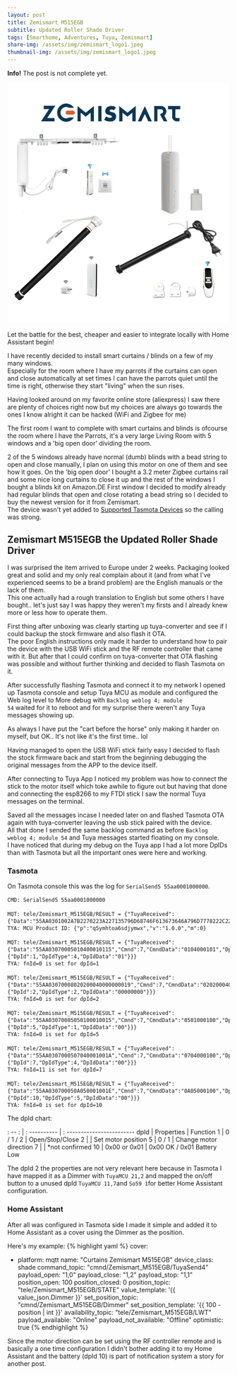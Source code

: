 ```yaml
---
layout: post
title: Zemismart M515EGB
subtitle: Updated Roller Shade Driver
tags: [Smarthome, Adventures, Tuya, Zemismart]
share-img: /assets/img/zemismart_logo1.jpeg
thumbnail-img: /assets/img/zemismart_logo1.jpeg
---
```

<div class="alert alert-info">
  <strong>Info!</strong> The post is not complete yet.
</div>

![Zemismart Curtains and Blind motors](/assets/img/zemismart_curtains.png)

Let the battle for the best, cheaper and easier to integrate locally with Home Assistant begin!

I have recently decided to install smart curtains / blinds on a few of my many windows.  
Especially for the room where I have my parrots if the curtains can open and close automatically at set times I can have the parrots quiet until the time is right, otherwise they start "living" when the sun rises.  

Having looked around on my favorite online store (aliexpress) I saw there are plenty of choices right now but my choices are always go towards the ones I know alright it can be hacked (WiFi and Zigbee for me)  

The first room I want to complete with smart curtains and blinds is ofcourse the room where I have the Parrots, it's a very large Living Room with 5 windows and a 'big open door' dividing the room.

2 of the 5 windows already have normal (dumb) blinds with a bead string to open and close manually, I plan on using this motor on one of them and see how it goes. On the 'big open door' I bought a 3.2 meter Zigbee curtains rail and some nice long curtains to close it up and the rest of the windows I bought a blinds kit on Amazon.DE
First window I decided to modify already had regular blinds that open and close rotating a bead string so I decided to buy the newest version for it from Zemismart.  
The device wasn't yet added to [Supported Tasmota Devices](https://templates.blakadder.com/all.html) so the calling was strong.

## Zemismart M515EGB the Updated Roller Shade Driver

I was surprised the item arrived to Europe under 2 weeks.
Packaging looked great and solid and my only real complain about it (and from what I've experienced seems to be a brand problem) are the English manuals or the lack of them.  
This one actually had a rough translation to English but some others I have bought.. let's just say I was happy they weren't my firsts and I already knew more or less how to operate them.  

First thing after unboxing was clearly starting up tuya-converter and see if I could backup the stock firmware and also flash it OTA.  
The poor English instructions only made it harder to understand how to pair the device with the USB WiFi stick and the RF remote controller that came with it. But after that I could confirm on tuya-converter that OTA flashing was possible and without further thinking and decided to flash Tasmota on it.  

After successfully flashing Tasmota and connect it to my network I opened up Tasmota console and setup Tuya MCU as module and configured the Web log level to More debug with <code>Backlog weblog 4; module 54</code> waited for it to reboot and for my surprise there weren't any Tuya messages showing up.

As always I have put the "cart before the horse" only making it harder on myself, but OK.. It's not like it's the first time.. lol

Having managed to open the USB WiFi stick fairly easy I decided to flash the stock firmware back and start from the beginning debugging the original messages from the APP to the device itself.

After connecting to Tuya App I noticed my problem was how to connect the stick to the motor itself which toke awhile to figure out but having that done and connecting the esp8266 to my FTDI stick I saw the normal Tuya messages on the terminal.

Saved all the messages incase I needed later on and flashed Tasmota OTA again with tuya-converter leaving the usb stick paired with the device.  
All that done I sended the same backlog command as before <code>Backlog weblog 4; module 54</code> and Tuya messages started floating on my console.  
I have noticed that during my debug on the Tuya app I had a lot more DpIDs than with Tasmota but all the important ones were here and working.

### Tasmota
On Tasmota console this was the log for `SerialSend5 55aa0001000000`.
~~~
CMD: SerialSend5 55aa0001000000

MQT: tele/Zemismart_M515EGB/RESULT = {"TuyaReceived":{"Data":"55AA0301002A7B2270223A227135796D68746F613673646A796D7778222C2276223A22312E302E30222C226D223A307D73","Cmnd":1,"CmndData":"7B2270223A227135796D68746F613673646A796D7778222C2276223A22312E302E30222C226D223A307D"}}
TYA: MCU Product ID: {"p":"q5ymhtoa6sdjymwx","v":"1.0.0","m":0}

MQT: tele/Zemismart_M515EGB/RESULT = {"TuyaReceived":{"Data":"55AA03070005010400010115","Cmnd":7,"CmndData":"0104000101","DpType4Id1":1,"1":{"DpId":1,"DpIdType":4,"DpIdData":"01"}}}
TYA: fnId=0 is set for dpId=1

MQT: tele/Zemismart_M515EGB/RESULT = {"TuyaReceived":{"Data":"55AA03070008020200040000000019","Cmnd":7,"CmndData":"0202000400000000","DpType2Id2":0,"2":{"DpId":2,"DpIdType":2,"DpIdData":"00000000"}}}
TYA: fnId=0 is set for dpId=2

MQT: tele/Zemismart_M515EGB/RESULT = {"TuyaReceived":{"Data":"55AA03070005050100010015","Cmnd":7,"CmndData":"0501000100","DpType1Id5":0,"5":{"DpId":5,"DpIdType":1,"DpIdData":"00"}}}
TYA: fnId=0 is set for dpId=5

MQT: tele/Zemismart_M515EGB/RESULT = {"TuyaReceived":{"Data":"55AA0307000507040001001A","Cmnd":7,"CmndData":"0704000100","DpType4Id7":0,"7":{"DpId":7,"DpIdType":4,"DpIdData":"00"}}}
TYA: fnId=11 is set for dpId=7

MQT: tele/Zemismart_M515EGB/RESULT = {"TuyaReceived":{"Data":"55AA030700050A050001001E","Cmnd":7,"CmndData":"0A05000100","DpType5Id10":"0x00","10":{"DpId":10,"DpIdType":5,"DpIdData":"00"}}}
TYA: fnId=0 is set for dpId=10
~~~

<p>The dpId chart:</p>

: -- : | : ---------- | : ------------------------
 dpId  |  Properties  |  Function 
1      | 0 / 1 / 2    | Open/Stop/Close
2      |              | Set motor position
5      | 0 / 1        | Change motor direction
7      |              | *not confirmed
10     | 0x00 or 0x01 | 0x00 OK / 0x01 Battery Low

The dpId 2 the properties are not very relevant here because in Tasmota I have mapped it as a Dimmer with `TuyaMCU 21,2` and mapped the on/off button to a unused dpId `TuyaMCU 11,7`and `So59 1`for better Home Assistant configuration.

### Home Assistant
After all was configured in Tasmota side I made it simple and added it to Home Assistant as a cover using the Dimmer as the position.

Here's my example:
{% highlight yaml %} 
cover:
  - platform: mqtt
    name: "Curtains Zemismart M515EGB"
    device_class: shade 
    command_topic: "cmnd/Zemismart_M515EGB/TuyaSend4"
    payload_open: "1,0"
    payload_close: "1,2"
    payload_stop: "1,1"
    position_open: 100
    position_closed: 0
    position_topic: "tele/Zemismart_M515EGB/STATE"
    value_template: '{{ value_json.Dimmer }}' 
    set_position_topic: "cmnd/Zemismart_M515EGB/Dimmer"
    set_position_template: '{{ 100 - position | int }}'
    availability_topic: "tele/Zemismart_M515EGB/LWT"
    payload_available: "Online"
    payload_not_available: "Offline"
    optimistic: true
{% endhighlight %}

Since the motor direction can be set using the RF controller remote and is basically a one time configuration I didn't bother adding it to my Home Assistant and the battery (dpId 10) is part of notification system a story for another post.
